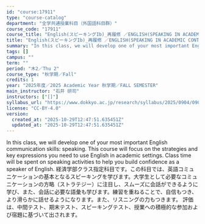 ```yaml
---
id: "course:17911"
type: "course-catalog"
department: "全学共通授業科目（外国語科目群）"
course_code: "17911"
course_title: "English(スピーキングIb)_再履修 ／ENGLISH(SPEAKING IN ACADEMIC CONTEXTS IB)"
title: "English(スピーキングIb)_再履修 ／ENGLISH(SPEAKING IN ACADEMIC CONTEXTS IB)"
summary: "In this class, we will develop one of your most important English communication skills: speaking. This course will focus…"
tags: []
campus: ""
term: ""
period: "木2／Thu 2"
course_type: "秋学期／Fall"
credits: 1
year: "2025年度／2025 Academic Year 秋学期／FALL SEMESTER"
main_instructor: "石井 研司"
instructors: ["[]"]
syllabus_url: "https://www.dokkyo.ac.jp/research/syllabus/2025/0904/0904_17911_ja_JP.html"
license: "CC-BY-4.0"
version:
  created_at: "2025-10-29T12:47:51.635451Z"
  updated_at: "2025-10-29T12:47:51.635451Z"
---
```

In this class, we will develop one of your most important English communication skills: speaking. This course will focus on the strategies and key expressions you need to use English in academic settings. Class time will be spent on speaking activities to help you build confidence as a speaker of English. 経済学部クラス指定科目です。この科目では、英語コミュニケーションの基本となるスピーキングを学びます。大学生として必要なコミュニケーションの方略（ストラテジー）に注目し、スムーズに会話ができるように学び、また、会話に必要な語彙も学びます。練習を重ねることで、自信もつき、より滑らかに話せるようになります。また、リスニングの力もつきます。 評価は、中間テスト、期末テスト、スピーキングテスト、授業への積極的な参加および宿題に基づいて出されます。
